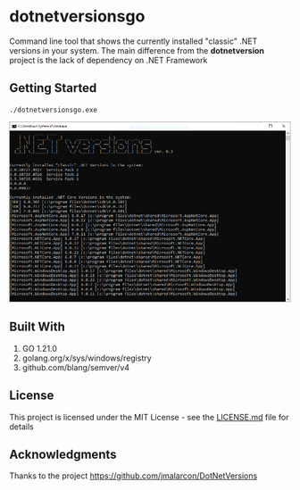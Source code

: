 # dotnetversionsgo
Command line tool that shows the currently installed "classic" .NET versions in your system. The main difference from the **dotnetversion** project is the lack of dependency on .NET Framework

## Getting Started

    ./dotnetversionsgo.exe

![Demo](demo.png)

## Built With

1. GO 1.21.0
2. golang.org/x/sys/windows/registry
3. github.com/blang/semver/v4

## License

This project is licensed under the MIT License - see the [LICENSE.md](LICENSE.md) file for details


## Acknowledgments

Thanks to the project https://github.com/jmalarcon/DotNetVersions

